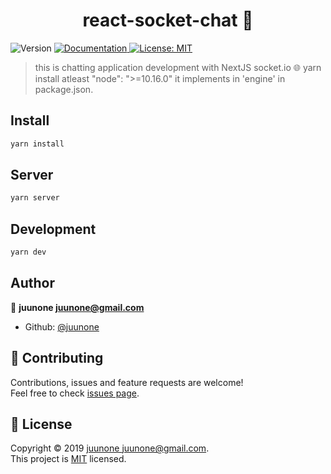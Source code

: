 <h1 align="center">react-socket-chat 🚀</h1>
<p>
  <img alt="Version" src="https://img.shields.io/badge/version-0.1.0-blue.svg?cacheSeconds=2592000" />
  <a href="https://github.com/juunone/react-socket-chat" target="_blank">
    <img alt="Documentation" src="https://img.shields.io/badge/documentation-yes-brightgreen.svg" />
  </a>
  <a href="https://github.com/juunone/react-socket-chat/blob/master/LICENSE" target="_blank">
    <img alt="License: MIT" src="https://img.shields.io/badge/License-MIT-yellow.svg" />
  </a>
</p>

> this is chatting application
> development with NextJS socket.io 🌐
> yarn install atleast "node": ">=10.16.0" it implements in 'engine' in package.json.

## Install

```sh
yarn install
```

## Server

```sh
yarn server
```

## Development

```sh
yarn dev
```

## Author

👤 **juunone <juunone@gmail.com>**

* Github: [@juunone](https://github.com/juunone)

## 🤝 Contributing

Contributions, issues and feature requests are welcome!<br />Feel free to check [issues page](https://github.com/juunone/react-socket-chat/issues).

## 📝 License

Copyright © 2019 [juunone <juunone@gmail.com>](https://github.com/juunone).<br />
This project is [MIT](https://github.com/juunone/react-socket-chat/blob/master/LICENSE) licensed.